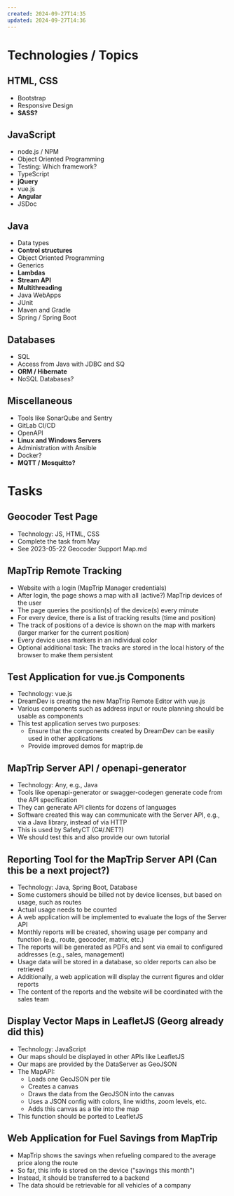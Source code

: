 ```yaml
---
created: 2024-09-27T14:35
updated: 2024-09-27T14:36
---
```

# Technologies / Topics

## HTML, CSS
- Bootstrap
- Responsive Design
- **SASS?**

## JavaScript
- node.js / NPM
- Object Oriented Programming
- Testing: Which framework?
- TypeScript
- **jQuery**
- vue.js
- **Angular**
- JSDoc

## Java
- Data types
- **Control structures**
- Object Oriented Programming
- Generics
- **Lambdas**
- **Stream API**
- **Multithreading**
- Java WebApps
- JUnit
- Maven and Gradle
- Spring / Spring Boot

## Databases
- SQL
- Access from Java with JDBC and SQ
- **ORM / Hibernate**
- NoSQL Databases?

## Miscellaneous
- Tools like SonarQube and Sentry
- GitLab CI/CD
- OpenAPI
- **Linux and Windows Servers**
- Administration with Ansible
- Docker?
- **MQTT / Mosquitto?**


# Tasks

## Geocoder Test Page

- Technology: JS, HTML, CSS
- Complete the task from May
- See 2023-05-22 Geocoder Support Map.md

## MapTrip Remote Tracking

- Website with a login (MapTrip Manager credentials)
- After login, the page shows a map with all (active?) MapTrip devices of the user
- The page queries the position(s) of the device(s) every minute
- For every device, there is a list of tracking results (time and position)
- The track of positions of a device is shown on the map with markers (larger marker for the current position)
- Every device uses markers in an individual color
- Optional additional task: The tracks are stored in the local history of the browser to make them persistent

## Test Application for vue.js Components

- Technology: vue.js
- DreamDev is creating the new MapTrip Remote Editor with vue.js
- Various components such as address input or route planning should be usable as components
- This test application serves two purposes:
  - Ensure that the components created by DreamDev can be easily used in other applications
  - Provide improved demos for maptrip.de

## MapTrip Server API / openapi-generator

- Technology: Any, e.g., Java
- Tools like openapi-generator or swagger-codegen generate code from the API specification
- They can generate API clients for dozens of languages
- Software created this way can communicate with the Server API, e.g., via a Java library, instead of via HTTP
- This is used by SafetyCT (C#/.NET?)
- We should test this and also provide our own tutorial

## Reporting Tool for the MapTrip Server API (Can this be a next project?)

- Technology: Java, Spring Boot, Database
- Some customers should be billed not by device licenses, but based on usage, such as routes
- Actual usage needs to be counted
- A web application will be implemented to evaluate the logs of the Server API
- Monthly reports will be created, showing usage per company and function (e.g., route, geocoder, matrix, etc.)
- The reports will be generated as PDFs and sent via email to configured addresses (e.g., sales, management)
- Usage data will be stored in a database, so older reports can also be retrieved
- Additionally, a web application will display the current figures and older reports
- The content of the reports and the website will be coordinated with the sales team

## Display Vector Maps in LeafletJS (Georg already did this)

- Technology: JavaScript
- Our maps should be displayed in other APIs like LeafletJS
- Our maps are provided by the DataServer as GeoJSON
- The MapAPI:
  - Loads one GeoJSON per tile
  - Creates a canvas
  - Draws the data from the GeoJSON into the canvas
  - Uses a JSON config with colors, line widths, zoom levels, etc.
  - Adds this canvas as a tile into the map
- This function should be ported to LeafletJS

## Web Application for Fuel Savings from MapTrip

- MapTrip shows the savings when refueling compared to the average price along the route
- So far, this info is stored on the device ("savings this month")
- Instead, it should be transferred to a backend
- The data should be retrievable for all vehicles of a company
